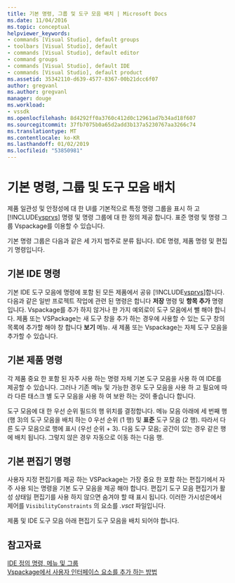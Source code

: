 ```yaml
---
title: 기본 명령, 그룹 및 도구 모음 배치 | Microsoft Docs
ms.date: 11/04/2016
ms.topic: conceptual
helpviewer_keywords:
- commands [Visual Studio], default groups
- toolbars [Visual Studio], default
- commands [Visual Studio], default editor
- command groups
- commands [Visual Studio], default IDE
- commands [Visual Studio], default product
ms.assetid: 35342110-d639-4577-8367-00b21dcc6f07
author: gregvanl
ms.author: gregvanl
manager: douge
ms.workload:
- vssdk
ms.openlocfilehash: 8d4292ff0a3760c412d0c12961ad7b34ad18f607
ms.sourcegitcommit: 37fb7075b0a65d2add3b137a5230767aa3266c74
ms.translationtype: MT
ms.contentlocale: ko-KR
ms.lasthandoff: 01/02/2019
ms.locfileid: "53850981"
---
```

# <a name="default-command-group-and-toolbar-placement"></a>기본 명령, 그룹 및 도구 모음 배치
제품 일관성 및 안정성에 대 한 UI를 기본적으로 특정 명령 그룹을 표시 하 고 [!INCLUDE[vsprvs](../../code-quality/includes/vsprvs_md.md)] 명령 및 명령 그룹에 대 한 정의 제공 합니다. 표준 명령 및 명령 그룹 Vspackage를 이용할 수 있습니다.  
  
 기본 명령 그룹은 다음과 같은 세 가지 범주로 분류 됩니다. IDE 명령, 제품 명령 및 편집기 명령입니다.  
  
## <a name="default-ide-commands"></a>기본 IDE 명령  
 기본 IDE 도구 모음에 명령에 포함 된 모든 제품에서 공유 [!INCLUDE[vsprvs](../../code-quality/includes/vsprvs_md.md)]합니다. 다음과 같은 일반 프로젝트 작업에 관련 된 명령은 합니다 **저장** 명령 및 **항목 추가** 명령입니다. Vspackage를 추가 하지 않거나 한 가지 예외로이 도구 모음에서 뺄 해야 합니다. 제품 또는 VSPackage는 새 도구 창을 추가 하는 경우에 사용할 수 있는 도구 창의 목록에 추가할 해야 창 합니다 **보기** 메뉴. 새 제품 또는 Vspackage는 자체 도구 모음을 추가할 수 있습니다.  
  
## <a name="default-product-commands"></a>기본 제품 명령  
 각 제품 중요 한 포함 된 자주 사용 하는 명령 자체 기본 도구 모음을 사용 하 여 IDE를 제공할 수 있습니다. 그러나 기존 메뉴 및 가능한 경우 도구 모음을 사용 하 고 필요에 따라 다른 태스크 별 도구 모음을 사용 하 여 보완 하는 것이 좋습니다 합니다.  
  
 도구 모음에 대 한 우선 순위 필드의 행 위치를 결정합니다. 메뉴 모음 아래에 세 번째 행 (행 3)의 도구 모음을 배치 하는 0 우선 순위 (1 행) 및 **표준** 도구 모음 (2 행). 따라서 다른 도구 모음으로 행에 표시 (우선 순위 + 3). 다음 도구 모음; 공간이 있는 경우 같은 행에 배치 됩니다. 그렇지 않은 경우 자동으로 이동 하는 다음 행.  
  
## <a name="default-editor-commands"></a>기본 편집기 명령  
 사용자 지정 편집기를 제공 하는 VSPackage는 가장 중요 한 포함 하는 편집기에서 자주 사용 되는 명령을 기본 도구 모음을 제공 해야 합니다. 편집기 도구 모음 편집기가 활성 상태일 편집기를 사용 하지 않으면 숨겨야 할 때 표시 됩니다. 이러한 가시성은에서 제어를 `VisibilityConstraints` 의 요소를 *.vsct* 파일입니다.  
  
 제품 및 IDE 도구 모음 아래 편집기 도구 모음을 배치 되어야 합니다.  
  
## <a name="see-also"></a>참고자료  
 [IDE 정의 명령, 메뉴 및 그룹](../../extensibility/internals/ide-defined-commands-menus-and-groups.md)   
 [Vspackage에서 사용자 인터페이스 요소를 추가 하는 방법](../../extensibility/internals/how-vspackages-add-user-interface-elements.md)